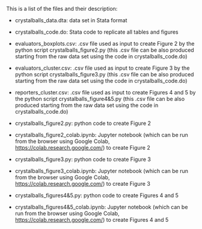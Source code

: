This is a list of the files and their description:

- crystalballs_data.dta: data set in Stata format

- crystalballs_code.do: Stata code to replicate all tables and figures

- evaluators_boxplots.csv: .csv file used as input to create Figure 2 by the python script crystalballs_figure2.py (this .csv file can be also produced starting from the raw data set using the code in crystalballs_code.do)

- evaluators_cluster.csv: .csv file used as input to create Figure 3 by the python script crystalballs_figure3.py (this .csv file can be also produced starting from the raw data set using the code in crystalballs_code.do)

- reporters_cluster.csv: .csv file used as input to create Figures 4 and 5 by the python script crystalballs_figure4&5.py (this .csv file can be also produced starting from the raw data set using the code in crystalballs_code.do)

- crystalballs_figure2.py: python code to create Figure 2

- crystalballs_figure2_colab.ipynb: Jupyter notebook (which can be run from the browser using Google Colab, https://colab.research.google.com/) to create Figure 2
          
- crystalballs_figure3.py: python code to create Figure 3

- crystalballs_figure3_colab.ipynb: Jupyter notebook (which can be run from the browser using Google Colab, https://colab.research.google.com/) to create Figure 3

- crystalballs_figures4&5.py: python code to create Figures 4 and 5

- crystalballs_figures4&5_colab.ipynb: Jupyter notebook (which can be run from the browser using Google Colab, https://colab.research.google.com/) to create Figures 4 and 5
